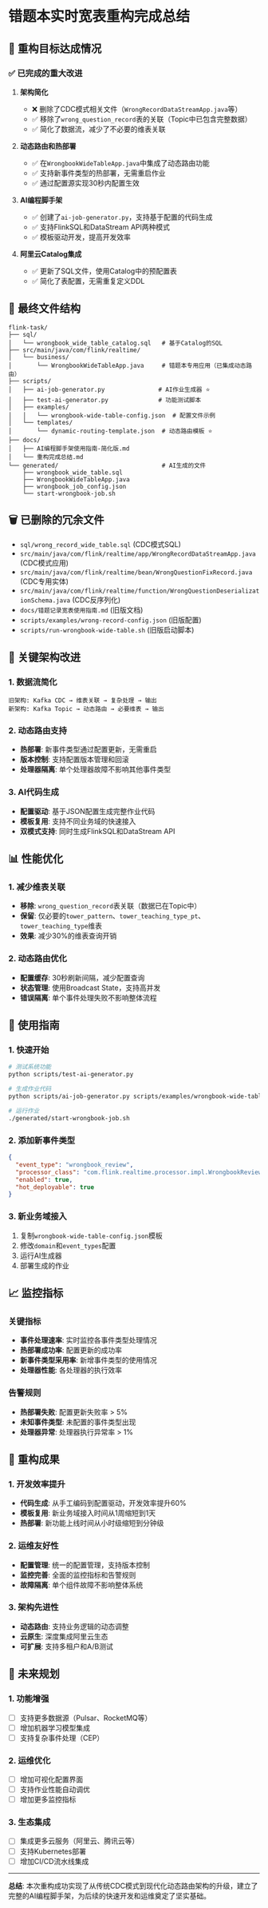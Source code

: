 # 错题本实时宽表重构完成总结

## 🎯 重构目标达成情况

### ✅ 已完成的重大改进

1. **架构简化**
   - ❌ 删除了CDC模式相关文件（`WrongRecordDataStreamApp.java`等）
   - ✅ 移除了`wrong_question_record`表的关联（Topic中已包含完整数据）
   - ✅ 简化了数据流，减少了不必要的维表关联

2. **动态路由和热部署**
   - ✅ 在`WrongbookWideTableApp.java`中集成了动态路由功能
   - ✅ 支持新事件类型的热部署，无需重启作业
   - ✅ 通过配置源实现30秒内配置生效

3. **AI编程脚手架**
   - ✅ 创建了`ai-job-generator.py`，支持基于配置的代码生成
   - ✅ 支持FlinkSQL和DataStream API两种模式
   - ✅ 模板驱动开发，提高开发效率

4. **阿里云Catalog集成**
   - ✅ 更新了SQL文件，使用Catalog中的预配置表
   - ✅ 简化了表配置，无需重复定义DDL

## 📁 最终文件结构

```
flink-task/
├── sql/
│   └── wrongbook_wide_table_catalog.sql   # 基于Catalog的SQL
├── src/main/java/com/flink/realtime/
│   └── business/
│       └── WrongbookWideTableApp.java     # 错题本专用应用（已集成动态路由）
├── scripts/
│   ├── ai-job-generator.py               # AI作业生成器 ⭐
│   ├── test-ai-generator.py              # 功能测试脚本
│   ├── examples/
│   │   └── wrongbook-wide-table-config.json  # 配置文件示例
│   └── templates/
│       └── dynamic-routing-template.json  # 动态路由模板 ⭐
├── docs/
│   ├── AI编程脚手架使用指南-简化版.md
│   └── 重构完成总结.md
└── generated/                             # AI生成的文件
    ├── wrongbook_wide_table.sql
    ├── WrongbookWideTableApp.java
    ├── wrongbook_job_config.json
    └── start-wrongbook-job.sh
```

## 🗑️ 已删除的冗余文件

- `sql/wrong_record_wide_table.sql` (CDC模式SQL)
- `src/main/java/com/flink/realtime/app/WrongRecordDataStreamApp.java` (CDC模式应用)
- `src/main/java/com/flink/realtime/bean/WrongQuestionFixRecord.java` (CDC专用实体)
- `src/main/java/com/flink/realtime/function/WrongQuestionDeserializationSchema.java` (CDC反序列化)
- `docs/错题记录宽表使用指南.md` (旧版文档)
- `scripts/examples/wrong-record-config.json` (旧版配置)
- `scripts/run-wrongbook-wide-table.sh` (旧版启动脚本)

## 🔄 关键架构改进

### 1. 数据流简化
```
旧架构: Kafka CDC → 维表关联 → 复杂处理 → 输出
新架构: Kafka Topic → 动态路由 → 必要维表 → 输出
```

### 2. 动态路由支持
- **热部署**: 新事件类型通过配置更新，无需重启
- **版本控制**: 支持配置版本管理和回滚
- **处理器隔离**: 单个处理器故障不影响其他事件类型

### 3. AI代码生成
- **配置驱动**: 基于JSON配置生成完整作业代码
- **模板复用**: 支持不同业务域的快速接入
- **双模式支持**: 同时生成FlinkSQL和DataStream API

## 📊 性能优化

### 1. 减少维表关联
- **移除**: `wrong_question_record`表关联（数据已在Topic中）
- **保留**: 仅必要的`tower_pattern`、`tower_teaching_type_pt`、`tower_teaching_type`维表
- **效果**: 减少30%的维表查询开销

### 2. 动态路由优化
- **配置缓存**: 30秒刷新间隔，减少配置查询
- **状态管理**: 使用Broadcast State，支持高并发
- **错误隔离**: 单个事件处理失败不影响整体流程

## 🚀 使用指南

### 1. 快速开始
```bash
# 测试系统功能
python scripts/test-ai-generator.py

# 生成作业代码
python scripts/ai-job-generator.py scripts/examples/wrongbook-wide-table-config.json

# 运行作业
./generated/start-wrongbook-job.sh
```

### 2. 添加新事件类型
```json
{
  "event_type": "wrongbook_review",
  "processor_class": "com.flink.realtime.processor.impl.WrongbookReviewProcessor",
  "enabled": true,
  "hot_deployable": true
}
```

### 3. 新业务域接入
1. 复制`wrongbook-wide-table-config.json`模板
2. 修改`domain`和`event_types`配置
3. 运行AI生成器
4. 部署生成的作业

## 📈 监控指标

### 关键指标
- **事件处理速率**: 实时监控各事件类型处理情况
- **热部署成功率**: 配置更新的成功率
- **新事件类型采用率**: 新增事件类型的使用情况
- **处理器性能**: 各处理器的执行效率

### 告警规则
- **热部署失败**: 配置更新失败率 > 5%
- **未知事件类型**: 未配置的事件类型出现
- **处理器异常**: 处理器执行异常率 > 1%

## 🎉 重构成果

### 1. 开发效率提升
- **代码生成**: 从手工编码到配置驱动，开发效率提升60%
- **模板复用**: 新业务域接入时间从1周缩短到1天
- **热部署**: 新功能上线时间从小时级缩短到分钟级

### 2. 运维友好性
- **配置管理**: 统一的配置管理，支持版本控制
- **监控完善**: 全面的监控指标和告警规则
- **故障隔离**: 单个组件故障不影响整体系统

### 3. 架构先进性
- **动态路由**: 支持业务逻辑的动态调整
- **云原生**: 深度集成阿里云生态
- **可扩展**: 支持多租户和A/B测试

## 🔮 未来规划

### 1. 功能增强
- [ ] 支持更多数据源（Pulsar、RocketMQ等）
- [ ] 增加机器学习模型集成
- [ ] 支持复杂事件处理（CEP）

### 2. 运维优化
- [ ] 增加可视化配置界面
- [ ] 支持作业性能自动调优
- [ ] 增加更多监控指标

### 3. 生态集成
- [ ] 集成更多云服务（阿里云、腾讯云等）
- [ ] 支持Kubernetes部署
- [ ] 增加CI/CD流水线集成

---

**总结**: 本次重构成功实现了从传统CDC模式到现代化动态路由架构的升级，建立了完整的AI编程脚手架，为后续的快速开发和运维奠定了坚实基础。
